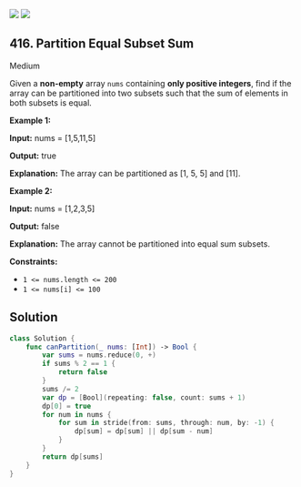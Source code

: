 [![](https://img.shields.io/github/stars/LeetCode-in-Swift/LeetCode-in-Swift?label=Stars&style=flat-square)](https://github.com/LeetCode-in-Swift/LeetCode-in-Swift)
[![](https://img.shields.io/github/forks/LeetCode-in-Swift/LeetCode-in-Swift?label=Fork%20me%20on%20GitHub%20&style=flat-square)](https://github.com/LeetCode-in-Swift/LeetCode-in-Swift/fork)

## 416\. Partition Equal Subset Sum

Medium

Given a **non-empty** array `nums` containing **only positive integers**, find if the array can be partitioned into two subsets such that the sum of elements in both subsets is equal.

**Example 1:**

**Input:** nums = [1,5,11,5]

**Output:** true

**Explanation:** The array can be partitioned as [1, 5, 5] and [11]. 

**Example 2:**

**Input:** nums = [1,2,3,5]

**Output:** false

**Explanation:** The array cannot be partitioned into equal sum subsets. 

**Constraints:**

*   `1 <= nums.length <= 200`
*   `1 <= nums[i] <= 100`

## Solution

```swift
class Solution {
    func canPartition(_ nums: [Int]) -> Bool {
        var sums = nums.reduce(0, +)
        if sums % 2 == 1 {
            return false
        }
        sums /= 2
        var dp = [Bool](repeating: false, count: sums + 1)
        dp[0] = true
        for num in nums {
            for sum in stride(from: sums, through: num, by: -1) {
                dp[sum] = dp[sum] || dp[sum - num]
            }
        }
        return dp[sums]
    }
}
```